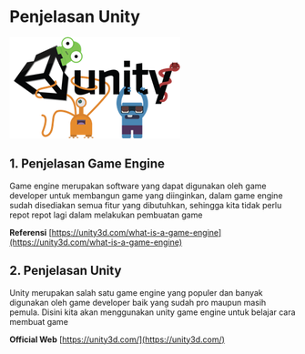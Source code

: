 # Penjelasan Unity

![unity logo](unity-logo.png)

## 1. Penjelasan Game Engine

Game engine merupakan software yang dapat digunakan oleh game developer untuk membangun game yang diinginkan, dalam game engine sudah disediakan semua fitur yang dibutuhkan, sehingga kita tidak perlu repot repot lagi dalam melakukan pembuatan game

**Referensi** [https://unity3d.com/what-is-a-game-engine](https://unity3d.com/what-is-a-game-engine)

## 2. Penjelasan Unity

Unity merupakan salah satu game engine yang populer dan banyak digunakan oleh game developer baik yang sudah pro maupun masih pemula. Disini kita akan menggunakan unity game engine untuk belajar cara membuat game

**Official Web** [https://unity3d.com/](https://unity3d.com/)

